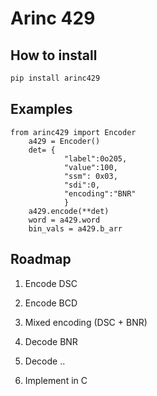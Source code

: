 # Arinc 429

## How to install

```bash
pip install arinc429
```

## Examples
```
from arinc429 import Encoder 
    a429 = Encoder()
    det= {
            "label":0o205,
            "value":100,
            "ssm": 0x03,
            "sdi":0,
            "encoding":"BNR"
            }
    a429.encode(**det)
    word = a429.word
    bin_vals = a429.b_arr

```
## Roadmap

1. Encode DSC
2. Encode BCD
3. Mixed encoding (DSC + BNR)

4. Decode BNR
4. Decode ..


5. Implement in C





